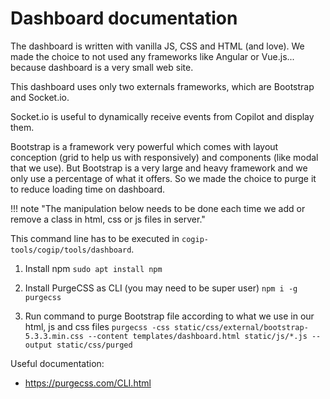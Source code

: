# Dashboard documentation

The dashboard is written with vanilla JS, CSS and HTML (and love). We made the choice to not used any frameworks like Angular or Vue.js... because dashboard is a very small web site.

This dashboard uses only two externals frameworks, which are Bootstrap and Socket.io.

Socket.io is useful to dynamically receive events from Copilot and display them.

Bootstrap is a framework very powerful which comes with layout conception (grid to help us with responsively) and components (like modal that we use). But Bootstrap is a very large and heavy framework and we only use a percentage of what it offers. So we made the choice to purge it to reduce loading time on dashboard.

!!! note "The manipulation below needs to be done each time we add or remove a class in html, css or js files in server."

This command line has to be executed in `cogip-tools/cogip/tools/dashboard`.

1. Install npm
   `sudo apt install npm`

2. Install PurgeCSS as CLI (you may need to be super user)
   `npm i -g purgecss`

3. Run command to purge Bootstrap file according to what we use in our html, js and css files
   `purgecss -css static/css/external/bootstrap-5.3.3.min.css --content templates/dashboard.html static/js/*.js --output static/css/purged`

Useful documentation:

- https://purgecss.com/CLI.html
